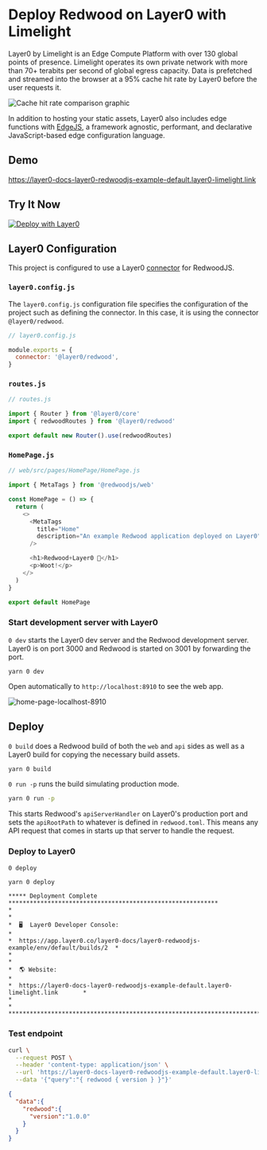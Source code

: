 # Deploy Redwood on Layer0 with Limelight

Layer0 by Limelight is an Edge Compute Platform with over 130 global points of presence. Limelight operates its own private network with more than 70+ terabits per second of global egress capacity. Data is prefetched and streamed into the browser at a 95% cache hit rate by Layer0 before the user requests it.

![Cache hit rate comparison graphic](https://assets-global.website-files.com/5ec129d839c03647b43dbd41/619459e884ec7ae74d923da8_I6iG8tVXinoz29x52oRnHeDYe8WmpuND7AdmwC9-c64qzxJVkN8fpn5Vlogr7W67K-peNtFsLvmBWDWuzlNJ1VnEXM3Iso4ijaf8tXlxd0Mmmk3LrBTLKXUCj_GJASq3WsIbksyJ.jpeg)

In addition to hosting your static assets, Layer0 also includes edge functions with [EdgeJS](https://www.layer0.co/edgejs), a framework agnostic, performant, and declarative JavaScript-based edge configuration language.

## Demo

https://layer0-docs-layer0-redwoodjs-example-default.layer0-limelight.link

## Try It Now

[![Deploy with Layer0](https://docs.layer0.co/button.svg)](https://app.layer0.co/deploy?repo=https://github.com/layer0-docs/layer0-redwoodjs-example)

## Layer0 Configuration

This project is configured to use a Layer0 [connector](https://docs.layer0.co/guides/connectors) for RedwoodJS.

### `layer0.config.js`

The `layer0.config.js` configuration file specifies the configuration of the project such as defining the connector. In this case, it is using the connector `@layer0/redwood`.

```js
// layer0.config.js

module.exports = {
  connector: '@layer0/redwood',
}
```

### `routes.js`

```js
// routes.js

import { Router } from '@layer0/core'
import { redwoodRoutes } from '@layer0/redwood'

export default new Router().use(redwoodRoutes)
```

### `HomePage.js`

```js
// web/src/pages/HomePage/HomePage.js

import { MetaTags } from '@redwoodjs/web'

const HomePage = () => {
  return (
    <>
      <MetaTags
        title="Home"
        description="An example Redwood application deployed on Layer0"
      />

      <h1>Redwood+Layer0 🚀</h1>
      <p>Woot!</p>
    </>
  )
}

export default HomePage
```

### Start development server with Layer0

`0 dev` starts the Layer0 dev server and the Redwood development server. Layer0 is on port 3000 and Redwood is started on 3001 by forwarding the port.

```terminal
yarn 0 dev
```

Open automatically to `http://localhost:8910` to see the web app.

![home-page-localhost-8910](https://dev-to-uploads.s3.amazonaws.com/uploads/articles/ijenahgpkabvms5qfbpo.png)

## Deploy

`0 build` does a Redwood build of both the `web` and `api` sides as well as a Layer0 build for copying the necessary build assets.

```bash
yarn 0 build
```

`0 run -p` runs the build simulating production mode.

```bash
yarn 0 run -p
```

This starts Redwood's `apiServerHandler` on Layer0's production port and sets the `apiRootPath` to whatever is defined in `redwood.toml`. This means any API request that comes in starts up that server to handle the request.

### Deploy to Layer0

`0 deploy`

```bash
yarn 0 deploy
```

```
***** Deployment Complete ***********************************************************
*                                                                                   *
*  🖥  Layer0 Developer Console:                                                     *
*  https://app.layer0.co/layer0-docs/layer0-redwoodjs-example/env/default/builds/2  *
*                                                                                   *
*  🌎 Website:                                                                      *
*  https://layer0-docs-layer0-redwoodjs-example-default.layer0-limelight.link       *
*                                                                                   *
*************************************************************************************
```

### Test endpoint

```bash
curl \
  --request POST \
  --header 'content-type: application/json' \
  --url 'https://layer0-docs-layer0-redwoodjs-example-default.layer0-limelight.link/api/graphql' \
  --data '{"query":"{ redwood { version } }"}'
```

```json
{
  "data":{
    "redwood":{
      "version":"1.0.0"
    }
  }
}
```
